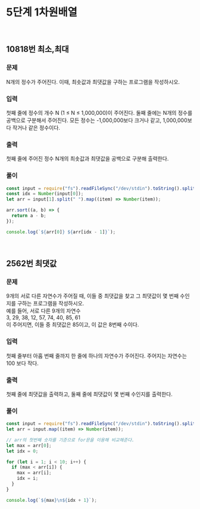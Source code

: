 # 5단계 1차원배열

<br>

## 10818번 최소,최대

### 문제

N개의 정수가 주어진다. 이때, 최솟값과 최댓값을 구하는 프로그램을 작성하시오.

### 입력

첫째 줄에 정수의 개수 N (1 ≤ N ≤ 1,000,000)이 주어진다. 둘째 줄에는 N개의 정수를 공백으로 구분해서 주어진다. 모든 정수는 -1,000,000보다 크거나 같고, 1,000,000보다 작거나 같은 정수이다.

### 출력

첫째 줄에 주어진 정수 N개의 최솟값과 최댓값을 공백으로 구분해 출력한다.

### 풀이

```js
const input = require("fs").readFileSync("/dev/stdin").toString().split("\n");
const idx = Number(input[0]);
let arr = input[1].split(" ").map((item) => Number(item));

arr.sort((a, b) => {
  return a - b;
});

console.log(`${arr[0]} ${arr[idx - 1]}`);
```

<br>

## 2562번 최댓값

### 문제

9개의 서로 다른 자연수가 주어질 때, 이들 중 최댓값을 찾고 그 최댓값이 몇 번째 수인지를 구하는 프로그램을 작성하시오.<br>
예를 들어, 서로 다른 9개의 자연수<br>
3, 29, 38, 12, 57, 74, 40, 85, 61<br>
이 주어지면, 이들 중 최댓값은 85이고, 이 값은 8번째 수이다.

### 입력

첫째 줄부터 아홉 번째 줄까지 한 줄에 하나의 자연수가 주어진다. 주어지는 자연수는 100 보다 작다.

### 출력

첫째 줄에 최댓값을 출력하고, 둘째 줄에 최댓값이 몇 번째 수인지를 출력한다.

### 풀이

```js
const input = require("fs").readFileSync("/dev/stdin").toString().split("\n");
let arr = input.map((item) => Number(item));

// arr의 첫번째 숫자를 기준으로 for문을 이용해 비교해준다.
let max = arr[0];
let idx = 0;

for (let i = 1; i < 10; i++) {
  if (max < arr[i]) {
    max = arr[i];
    idx = i;
  }
}

console.log(`${max}\n${idx + 1}`);
```
